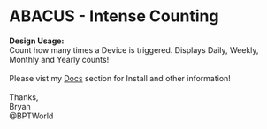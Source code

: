 # ABACUS - Intense Counting
<b>Design Usage:</b><br>
Count how many times a Device is triggered. Displays Daily, Weekly, Monthly and Yearly counts!<br><br>
Please vist my <a href='https://github.com/bptworld/Hubitat/tree/master/Docs' target='_blank'>Docs</a> section for Install and other information!
<br><br>
Thanks,<br>
Bryan<br>
@BPTWorld
